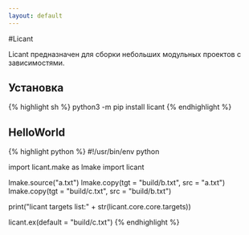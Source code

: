 ```yaml
---
layout: default
---
```


#Licant

Licant предназначен для сборки небольших модульных проектов с зависимостями.

Установка
---------
{% highlight sh %}
python3 -m pip install licant
{% endhighlight %}

HelloWorld
----------
{% highlight python %}
#!/usr/bin/env python

import licant.make as lmake
import licant

lmake.source("a.txt")
lmake.copy(tgt = "build/b.txt", src = "a.txt")
lmake.copy(tgt = "build/c.txt", src = "build/b.txt")

print("licant targets list:" + str(licant.core.core.targets))

licant.ex(default = "build/c.txt")
{% endhighlight %}